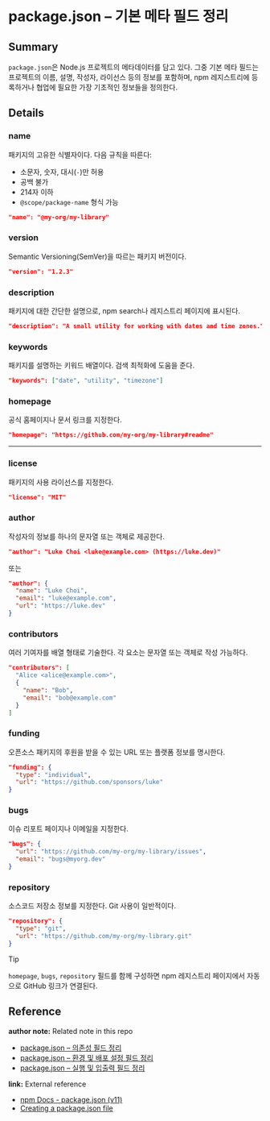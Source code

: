 # package.json – 기본 메타 필드 정리
<!-- 
이 노트는 package.json의 기본 메타 필드들을 정리한 것이다.
이 필드들은 프로젝트의 정체성과 공개 정보(metadata)를 표현하며, 대부분 `npm init`으로 생성되는 항목들이다.
 -->

## Summary
`package.json`은 Node.js 프로젝트의 메타데이터를 담고 있다. 그중 기본 메타 필드는 프로젝트의 이름, 설명, 작성자, 라이선스 등의 정보를 포함하며, npm 레지스트리에 등록하거나 협업에 필요한 가장 기초적인 정보들을 정의한다.

## Details

### name
패키지의 고유한 식별자이다. 다음 규칙을 따른다:

- 소문자, 숫자, 대시(`-`)만 허용
- 공백 불가
- 214자 이하
- `@scope/package-name` 형식 가능

```json
"name": "@my-org/my-library"
````

### version

Semantic Versioning(SemVer)을 따르는 패키지 버전이다.

```json
"version": "1.2.3"
```

### description

패키지에 대한 간단한 설명으로, npm search나 레지스트리 페이지에 표시된다.

```json
"description": "A small utility for working with dates and time zones."
```

### keywords

패키지를 설명하는 키워드 배열이다. 검색 최적화에 도움을 준다.

```json
"keywords": ["date", "utility", "timezone"]
```

### homepage

공식 홈페이지나 문서 링크를 지정한다.

```json
"homepage": "https://github.com/my-org/my-library#readme"
```

---

### license

패키지의 사용 라이선스를 지정한다.

```json
"license": "MIT"
```

### author

작성자의 정보를 하나의 문자열 또는 객체로 제공한다.

```json
"author": "Luke Choi <luke@example.com> (https://luke.dev)"
```

또는

```json
"author": {
  "name": "Luke Choi",
  "email": "luke@example.com",
  "url": "https://luke.dev"
}
```

### contributors

여러 기여자를 배열 형태로 기술한다. 각 요소는 문자열 또는 객체로 작성 가능하다.

```json
"contributors": [
  "Alice <alice@example.com>",
  {
    "name": "Bob",
    "email": "bob@example.com"
  }
]
```

### funding

오픈소스 패키지의 후원을 받을 수 있는 URL 또는 플랫폼 정보를 명시한다.

```json
"funding": {
  "type": "individual",
  "url": "https://github.com/sponsors/luke"
}
```

### bugs

이슈 리포트 페이지나 이메일을 지정한다.

```json
"bugs": {
  "url": "https://github.com/my-org/my-library/issues",
  "email": "bugs@myorg.dev"
}
```

### repository

소스코드 저장소 정보를 지정한다. Git 사용이 일반적이다.

```json
"repository": {
  "type": "git",
  "url": "https://github.com/my-org/my-library.git"
}
```

> [!TIP]
> `homepage`, `bugs`, `repository` 필드를 함께 구성하면 npm 레지스트리 페이지에서 자동으로 GitHub 링크가 연결된다.

## Reference

**author note:** Related note in this repo
- [package.json – 의존성 필드 정리](./dependencies_flieds.md)
- [package.json – 환경 및 배포 설정 필드 정리](./env_publish_fields.md)
- [package.json – 실행 및 입출력 필드 정리](./runtime_io_fields.md)

**link:** External reference

* [npm Docs - package.json (v11)](https://docs.npmjs.com/cli/v11/configuring-npm/package-json)
* [Creating a package.json file](https://docs.npmjs.com/creating-a-package-json-file)
